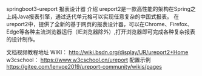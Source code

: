 springboot3-ureport 报表设计器
介绍
ureport2是一款高性能的架构在Spring之上纯Java报表引擎，通过迭代单元格可以实现任意复杂的中国式报表。 在ureport2中，提供了全新的基于网页的报表设计器，可以在Chrome、Firefox、Edge等各种主流浏览器运行（IE浏览器除外）,打开浏览器即可完成各种复杂报表的设计制作。

文档视频教程地址
WIKI： http://wiki.bsdn.org/display/UR/ureport2+Home
w3cschool： https://www.w3cschool.cn/ureport
配置示例 https://gitee.com/lenvoe2019/ureport-community/wikis/pages